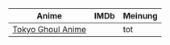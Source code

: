 
| Anime                                         | IMDb | Meinung |
| --------------------------------------------- | ---- | ------- |
| [Tokyo Ghoul Anime](Tokyo%20Ghoul%20Anime.md) |      | tot     |
